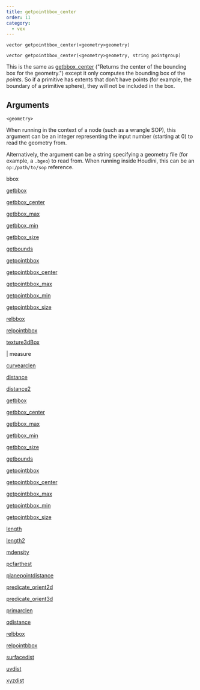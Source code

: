 ```yaml
---
title: getpointbbox_center
order: 11
category:
  - vex
---
```


`vector getpointbbox_center(<geometry>geometry)`

`vector getpointbbox_center(<geometry>geometry, string pointgroup)`

This is the same as [getbbox_center](getbbox_center.html) ("Returns the center of the bounding box for the geometry.") except it only computes the bounding box of the _points_. So if a primitive has extents that don’t have points (for example, the boundary of a primitive sphere), they will not be included in the box.

## Arguments

`<geometry>`

When running in the context of a node (such as a wrangle SOP), this argument can be an integer representing the input number (starting at 0) to read the geometry from.

Alternatively, the argument can be a string specifying a geometry file (for example, a `.bgeo`) to read from. When running inside Houdini, this can be an `op:/path/to/sop` reference.

bbox

[getbbox](getbbox.html)

[getbbox_center](getbbox_center.html)

[getbbox_max](getbbox_max.html)

[getbbox_min](getbbox_min.html)

[getbbox_size](getbbox_size.html)

[getbounds](getbounds.html)

[getpointbbox](getpointbbox.html)

[getpointbbox_center](getpointbbox_center.html)

[getpointbbox_max](getpointbbox_max.html)

[getpointbbox_min](getpointbbox_min.html)

[getpointbbox_size](getpointbbox_size.html)

[relbbox](relbbox.html)

[relpointbbox](relpointbbox.html)

[texture3dBox](texture3dBox.html)

|
measure

[curvearclen](curvearclen.html)

[distance](distance.html)

[distance2](distance2.html)

[getbbox](getbbox.html)

[getbbox_center](getbbox_center.html)

[getbbox_max](getbbox_max.html)

[getbbox_min](getbbox_min.html)

[getbbox_size](getbbox_size.html)

[getbounds](getbounds.html)

[getpointbbox](getpointbbox.html)

[getpointbbox_center](getpointbbox_center.html)

[getpointbbox_max](getpointbbox_max.html)

[getpointbbox_min](getpointbbox_min.html)

[getpointbbox_size](getpointbbox_size.html)

[length](length.html)

[length2](length2.html)

[mdensity](mdensity.html)

[pcfarthest](pcfarthest.html)

[planepointdistance](planepointdistance.html)

[predicate_orient2d](predicate_orient2d.html)

[predicate_orient3d](predicate_orient3d.html)

[primarclen](primarclen.html)

[qdistance](qdistance.html)

[relbbox](relbbox.html)

[relpointbbox](relpointbbox.html)

[surfacedist](surfacedist.html)

[uvdist](uvdist.html)

[xyzdist](xyzdist.html)
